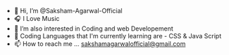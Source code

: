 - 👋 Hi, I’m @Saksham-Agarwal-Official
- 🎧 I Love Music
- 👀 I’m also interested in Coding and web Developement
- 🌱 Coding Languages that I'm currently learning are - CSS & Java Script
- 📫 How to reach me ... sakshamagarwalofficial@gmail.com

<!---
Saksham-Agarwal-Official/Saksham-Agarwal-Official is a ✨ special ✨ repository because its `README.md` (this file) appears on your GitHub profile.
You can click the Preview link to take a look at your changes.
--->
